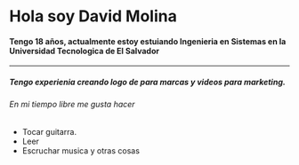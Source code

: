 # Hola soy David Molina
#### Tengo 18 años, actualmente estoy estuiando Ingenieria en Sistemas en la Universidad Tecnologica de El Salvador

------------
##### Tengo experienia creando logo de para marcas y videos para marketing.

###### En mi tiempo libre me gusta hacer 
- Tocar guitarra.
- Leer
- Escruchar musica y otras cosas
###### 
